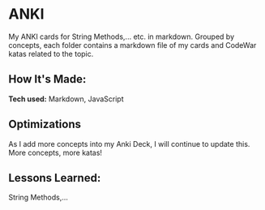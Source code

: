 
# ANKI
My ANKI cards for String Methods,... etc. in markdown.  Grouped by concepts, each folder contains a markdown file of my cards and CodeWar katas related to the topic.

## How It's Made:
**Tech used:** Markdown, JavaScript

## Optimizations
As I add more concepts into my Anki Deck, I will continue to update this.  More concepts, more katas!

## Lessons Learned:
String Methods,...
